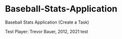 # Baseball-Stats-Application
Baseball Stats Application (Create a Task)

Test Player: Trevor Bauer, 2012, 2021
test